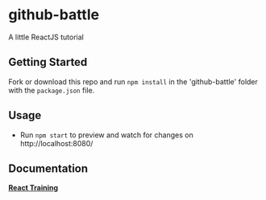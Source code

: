 # github-battle
A little ReactJS tutorial

## Getting Started
Fork or download this repo and run `npm install` in the 'github-battle' folder with the `package.json` file.

## Usage
- Run `npm start` to preview and watch for changes on http://localhost:8080/

## Documentation
[**React Training**](https://online.reacttraining.com/)
